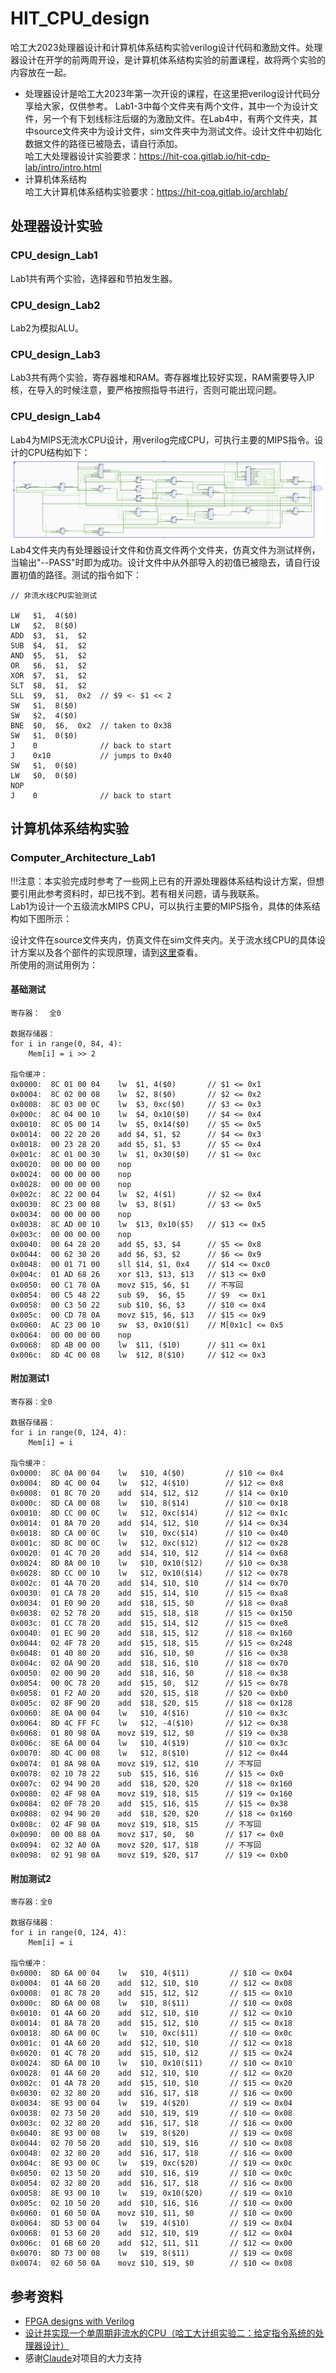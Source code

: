 # HIT_CPU_design
哈工大2023处理器设计和计算机体系结构实验verilog设计代码和激励文件。处理器设计在开学的前两周开设，是计算机体系结构实验的前置课程，故将两个实验的内容放在一起。
- 处理器设计是哈工大2023年第一次开设的课程，在这里把verilog设计代码分享给大家，仅供参考。
Lab1-3中每个文件夹有两个文件，其中一个为设计文件，另一个有下划线标注后缀的为激励文件。在Lab4中，有两个文件夹，其中source文件夹中为设计文件，sim文件夹中为测试文件。设计文件中初始化数据文件的路径已被隐去，请自行添加。 \
哈工大处理器设计实验要求：https://hit-coa.gitlab.io/hit-cdp-lab/intro/intro.html
- 计算机体系结构 \
哈工大计算机体系结构实验要求：https://hit-coa.gitlab.io/archlab/


## 处理器设计实验

### CPU_design_Lab1 ###
Lab1共有两个实验，选择器和节拍发生器。

### CPU_design_Lab2 ###
Lab2为模拟ALU。


### CPU_design_Lab3 ###
Lab3共有两个实验，寄存器堆和RAM。寄存器堆比较好实现，RAM需要导入IP核，在导入的时候注意，要严格按照指导书进行，否则可能出现问题。

### CPU_design_Lab4 ###
Lab4为MIPS无流水CPU设计，用verilog完成CPU，可执行主要的MIPS指令。设计的CPU结构如下：
![图片](./CPU_design_lab4/lab4_arc.png)
Lab4文件夹内有处理器设计文件和仿真文件两个文件夹，仿真文件为测试样例，当输出"--PASS"时即为成功。设计文件中从外部导入的初值已被隐去，请自行设置初值的路径。测试的指令如下：
``` 
// 非流水线CPU实验测试

LW   $1,  4($0)
LW   $2,  8($0)
ADD  $3,  $1,  $2
SUB  $4,  $1,  $2
AND  $5,  $1,  $2
OR   $6,  $1,  $2
XOR  $7,  $1,  $2
SLT  $8,  $1,  $2
SLL  $9,  $1,  0x2  // $9 <- $1 << 2
SW   $1,  8($0)
SW   $2,  4($0)
BNE  $0,  $6,  0x2  // taken to 0x38
SW   $1,  0($0)
J    0              // back to start
J    0x10           // jumps to 0x40
SW   $1,  0($0)
LW   $0,  0($0)
NOP
J    0              // back to start
``` 

## 计算机体系结构实验

### Computer_Architecture_Lab1 ###
!!!注意：本实验完成时参考了一些网上已有的开源处理器体系结构设计方案，但想要引用此参考资料时，却已找不到。若有相关问题，请与我联系。 \
Lab1为设计一个五级流水MIPS CPU，可以执行主要的MIPS指令，具体的体系结构如下图所示：

设计文件在source文件夹内，仿真文件在sim文件夹内。关于流水线CPU的具体设计方案以及各个部件的实现原理，请到<a href='./Computer_Architecture_lab1/README.md'>这里</a>查看。 \
所使用的测试用例为：
#### 基础测试

```
寄存器：  全0

数据存储器：
for i in range(0, 84, 4):
    Mem[i] = i >> 2

指令缓冲：
0x0000:  8C 01 00 04    lw  $1, 4($0)       // $1 <= 0x1
0x0004:  8C 02 00 08    lw  $2, 8($0)       // $2 <= 0x2
0x0008:  8C 03 00 0C    lw  $3, 0xc($0)     // $3 <= 0x3
0x000c:  8C 04 00 10    lw  $4, 0x10($0)    // $4 <= 0x4
0x0010:  8C 05 00 14    lw  $5, 0x14($0)    // $5 <= 0x5
0x0014:  00 22 20 20    add $4, $1, $2      // $4 <= 0x3
0x0018:  00 23 28 20    add $5, $1, $3      // $5 <= 0x4
0x001c:  8C 01 00 30    lw  $1, 0x30($0)    // $1 <= 0xc
0x0020:  00 00 00 00    nop
0x0024:  00 00 00 00    nop
0x0028:  00 00 00 00    nop
0x002c:  8C 22 00 04    lw  $2, 4($1)       // $2 <= 0x4
0x0030:  8C 23 00 08    lw  $3, 8($1)       // $3 <= 0x5
0x0034:  00 00 00 00    nop
0x0038:  8C AD 00 10    lw  $13, 0x10($5)   // $13 <= 0x5
0x003c:  00 00 00 00    nop
0x0040:  00 64 28 20    add $5, $3, $4      // $5 <= 0x8
0x0044:  00 62 30 20    add $6, $3, $2      // $6 <= 0x9
0x0048:  00 01 71 00    sll $14, $1, 0x4    // $14 <= 0xc0
0x004c:  01 AD 68 26    xor $13, $13, $13   // $13 <= 0x0
0x0050:  00 C1 78 0A    movz $15, $6, $1    // 不写回
0x0054:  00 C5 48 22    sub $9,  $6, $5     // $9  <= 0x1
0x0058:  00 C3 50 22    sub $10, $6, $3     // $10 <= 0x4
0x005c:  00 CD 78 0A    movz $15, $6, $13   // $15 <= 0x9
0x0060:  AC 23 00 10    sw  $3, 0x10($1)    // M[0x1c] <= 0x5
0x0064:  00 00 00 00    nop
0x0068:  8D 4B 00 00    lw  $11, ($10)      // $11 <= 0x1
0x006c:  8D 4C 00 08    lw  $12, 8($10)     // $12 <= 0x3
```

#### 附加测试1

```
寄存器：全0

数据存储器：
for i in range(0, 124, 4):
    Mem[i] = i

指令缓冲：
0x0000:  8C 0A 00 04    lw   $10, 4($0)         // $10 <= 0x4
0x0004:  8D 4C 00 04    lw   $12, 4($10)        // $12 <= 0x8
0x0008:  01 8C 70 20    add  $14, $12, $12      // $14 <= 0x10
0x000c:  8D CA 00 08    lw   $10, 8($14)        // $10 <= 0x18
0x0010:  8D CC 00 0C    lw   $12, 0xc($14)      // $12 <= 0x1c
0x0014:  01 8A 70 20    add  $14, $12, $10      // $14 <= 0x34
0x0018:  8D CA 00 0C    lw   $10, 0xc($14)      // $10 <= 0x40
0x001c:  8D 8C 00 0C    lw   $12, 0xc($12)      // $12 <= 0x28
0x0020:  01 4C 70 20    add  $14, $10, $12      // $14 <= 0x68
0x0024:  8D 8A 00 10    lw   $10, 0x10($12)     // $10 <= 0x38
0x0028:  8D CC 00 10    lw   $12, 0x10($14)     // $12 <= 0x78
0x002c:  01 4A 70 20    add  $14, $10, $10      // $14 <= 0x70
0x0030:  01 CA 78 20    add  $15, $14, $10      // $15 <= 0xa8
0x0034:  01 E0 90 20    add  $18, $15, $0       // $18 <= 0xa8
0x0038:  02 52 78 20    add  $15, $18, $18      // $15 <= 0x150
0x003c:  01 CC 78 20    add  $15, $14, $12      // $15 <= 0xe8
0x0040:  01 EC 90 20    add  $18, $15, $12      // $18 <= 0x160
0x0044:  02 4F 78 20    add  $15, $18, $15      // $15 <= 0x248
0x0048:  01 40 80 20    add  $16, $10, $0       // $16 <= 0x38
0x004c:  02 0A 90 20    add  $18, $16, $10      // $18 <= 0x70
0x0050:  02 00 90 20    add  $18, $16, $0       // $18 <= 0x38
0x0054:  00 0C 78 20    add  $15, $0,  $12      // $15 <= 0x78
0x0058:  01 F2 A0 20    add  $20, $15, $18      // $20 <= 0xb0
0x005c:  02 8F 90 20    add  $18, $20, $15      // $18 <= 0x128
0x0060:  8E 0A 00 04    lw   $10, 4($16)        // $10 <= 0x3c
0x0064:  8D 4C FF FC    lw   $12, -4($10)       // $12 <= 0x38
0x0068:  01 80 98 0A    movz $19, $12, $0       // $19 <= 0x38
0x006c:  8E 6A 00 04    lw   $10, 4($19)        // $10 <= 0x3c
0x0070:  8D 4C 00 08    lw   $12, 8($10)        // $12 <= 0x44
0x0074:  01 8A 98 0A    movz $19, $12, $10      // 不写回
0x0078:  02 10 78 22    sub  $15, $16, $16      // $15 <= 0x0
0x007c:  02 94 90 20    add  $18, $20, $20      // $18 <= 0x160
0x0080:  02 4F 98 0A    movz $19, $18, $15      // $19 <= 0x160
0x0084:  02 0F 78 20    add  $15, $16, $15      // $15 <= 0x38
0x0088:  02 94 90 20    add  $18, $20, $20      // $18 <= 0x160
0x008c:  02 4F 98 0A    movz $19, $18, $15      // 不写回
0x0090:  00 00 88 0A    movz $17, $0,  $0       // $17 <= 0x0
0x0094:  02 32 A0 0A    movz $20, $17, $18      // 不写回
0x0098:  02 91 98 0A    movz $19, $20, $17      // $19 <= 0xb0
```


#### 附加测试2
```
寄存器：全0

数据存储器：
for i in range(0, 124, 4):
    Mem[i] = i

指令缓冲：
0x0000:  8D 6A 00 04    lw   $10, 4($11)         // $10 <= 0x04
0x0004:  01 4A 60 20    add  $12, $10, $10       // $12 <= 0x08
0x0008:  01 8C 78 20    add  $15, $12, $12       // $15 <= 0x10
0x000c:  8D 6A 00 08    lw   $10, 8($11)         // $10 <= 0x08
0x0010:  01 4A 60 20    add  $12, $10, $10       // $12 <= 0x10
0x0014:  01 8A 78 20    add  $15, $12, $10       // $15 <= 0x18
0x0018:  8D 6A 00 0C    lw   $10, 0xc($11)       // $10 <= 0x0c
0x001c:  01 4A 60 20    add  $12, $10, $10       // $12 <= 0x18
0x0020:  01 4C 78 20    add  $15, $10, $12       // $15 <= 0x24
0x0024:  8D 6A 00 10    lw   $10, 0x10($11)      // $10 <= 0x10
0x0028:  01 4A 60 20    add  $12, $10, $10       // $12 <= 0x20
0x002c:  01 4A 78 20    add  $15, $10, $10       // $15 <= 0x20
0x0030:  02 32 80 20    add  $16, $17, $18       // $16 <= 0x00
0x0034:  8E 93 00 04    lw   $19, 4($20)         // $19 <= 0x04
0x0038:  02 73 50 20    add  $10, $19, $19       // $10 <= 0x08
0x003c:  02 32 80 20    add  $16, $17, $18       // $16 <= 0x00
0x0040:  8E 93 00 08    lw   $19, 8($20)         // $19 <= 0x08
0x0044:  02 70 50 20    add  $10, $19, $16       // $10 <= 0x08
0x0048:  02 32 80 20    add  $16, $17, $18       // $16 <= 0x00
0x004c:  8E 93 00 0C    lw   $19, 0xc($20)       // $19 <= 0x0c
0x0050:  02 13 50 20    add  $10, $16, $19       // $10 <= 0x0c
0x0054:  02 32 80 20    add  $16, $17, $18       // $16 <= 0x00
0x0058:  8E 93 00 10    lw   $19, 0x10($20)      // $19 <= 0x10
0x005c:  02 10 50 20    add  $10, $16, $16       // $10 <= 0x00
0x0060:  01 60 50 0A    movz $10, $11, $0        // $10 <= 0x00
0x0064:  8D 53 00 04    lw   $19, 4($10)         // $19 <= 0x04
0x0068:  01 53 60 20    add  $12, $10, $19       // $12 <= 0x04
0x006c:  01 6B 60 20    add  $12, $11, $11       // $12 <= 0x00
0x0070:  8D 73 00 08    lw   $19, 8($11)         // $19 <= 0x08
0x0074:  02 60 50 0A    movz $10, $19, $0        // $10 <= 0x08
```


## 参考资料
- <a href="https://verilogguide.readthedocs.io/en/latest/">FPGA designs with Verilog</a>
- <a href="https://blog.csdn.net/zhang_qing_yun/article/details/121049946">设计并实现一个单周期非流水的CPU（哈工大计组实验二：给定指令系统的处理器设计）</a>
- 感谢<a href="https://claude.ai/chats">Claude</a>对项目的大力支持